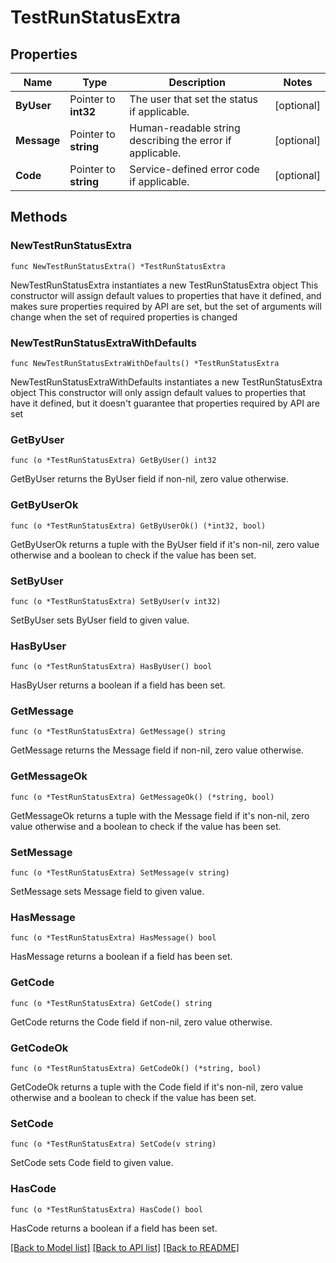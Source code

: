 # TestRunStatusExtra

## Properties

Name | Type | Description | Notes
------------ | ------------- | ------------- | -------------
**ByUser** | Pointer to **int32** | The user that set the status if applicable. | [optional] 
**Message** | Pointer to **string** | Human-readable string describing the error if applicable. | [optional] 
**Code** | Pointer to **string** | Service-defined error code if applicable. | [optional] 

## Methods

### NewTestRunStatusExtra

`func NewTestRunStatusExtra() *TestRunStatusExtra`

NewTestRunStatusExtra instantiates a new TestRunStatusExtra object
This constructor will assign default values to properties that have it defined,
and makes sure properties required by API are set, but the set of arguments
will change when the set of required properties is changed

### NewTestRunStatusExtraWithDefaults

`func NewTestRunStatusExtraWithDefaults() *TestRunStatusExtra`

NewTestRunStatusExtraWithDefaults instantiates a new TestRunStatusExtra object
This constructor will only assign default values to properties that have it defined,
but it doesn't guarantee that properties required by API are set

### GetByUser

`func (o *TestRunStatusExtra) GetByUser() int32`

GetByUser returns the ByUser field if non-nil, zero value otherwise.

### GetByUserOk

`func (o *TestRunStatusExtra) GetByUserOk() (*int32, bool)`

GetByUserOk returns a tuple with the ByUser field if it's non-nil, zero value otherwise
and a boolean to check if the value has been set.

### SetByUser

`func (o *TestRunStatusExtra) SetByUser(v int32)`

SetByUser sets ByUser field to given value.

### HasByUser

`func (o *TestRunStatusExtra) HasByUser() bool`

HasByUser returns a boolean if a field has been set.

### GetMessage

`func (o *TestRunStatusExtra) GetMessage() string`

GetMessage returns the Message field if non-nil, zero value otherwise.

### GetMessageOk

`func (o *TestRunStatusExtra) GetMessageOk() (*string, bool)`

GetMessageOk returns a tuple with the Message field if it's non-nil, zero value otherwise
and a boolean to check if the value has been set.

### SetMessage

`func (o *TestRunStatusExtra) SetMessage(v string)`

SetMessage sets Message field to given value.

### HasMessage

`func (o *TestRunStatusExtra) HasMessage() bool`

HasMessage returns a boolean if a field has been set.

### GetCode

`func (o *TestRunStatusExtra) GetCode() string`

GetCode returns the Code field if non-nil, zero value otherwise.

### GetCodeOk

`func (o *TestRunStatusExtra) GetCodeOk() (*string, bool)`

GetCodeOk returns a tuple with the Code field if it's non-nil, zero value otherwise
and a boolean to check if the value has been set.

### SetCode

`func (o *TestRunStatusExtra) SetCode(v string)`

SetCode sets Code field to given value.

### HasCode

`func (o *TestRunStatusExtra) HasCode() bool`

HasCode returns a boolean if a field has been set.


[[Back to Model list]](../README.md#documentation-for-models) [[Back to API list]](../README.md#documentation-for-api-endpoints) [[Back to README]](../README.md)


